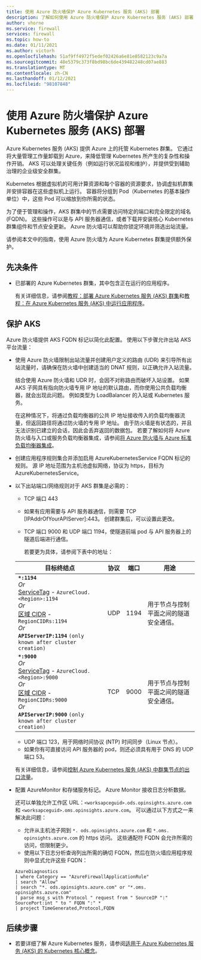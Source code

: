 ```yaml
---
title: 使用 Azure 防火墙保护 Azure Kubernetes 服务 (AKS) 部署
description: 了解如何使用 Azure 防火墙保护 Azure Kubernetes 服务 (AKS) 部署
author: vhorne
ms.service: firewall
services: firewall
ms.topic: how-to
ms.date: 01/11/2021
ms.author: victorh
ms.openlocfilehash: 51af9ff4972f5edef02426a6e81e8582123c9a7a
ms.sourcegitcommit: 48e5379c373f8bd98bc6de439482248cd07ae883
ms.translationtype: MT
ms.contentlocale: zh-CN
ms.lasthandoff: 01/12/2021
ms.locfileid: "98107848"
---
```

# <a name="use-azure-firewall-to-protect-azure-kubernetes-service-aks-deployments"></a>使用 Azure 防火墙保护 Azure Kubernetes 服务 (AKS) 部署

Azure Kubernetes 服务 (AKS) 提供 Azure 上的托管 Kubernetes 群集。 它通过将大量管理工作量卸载到 Azure，来降低管理 Kubernetes 所产生的复杂性和操作开销。 AKS 可以处理关键任务（例如运行状况监视和维护），并提供受到辅助治理的企业级安全群集。

Kubernetes 根据虚拟机的可用计算资源和每个容器的资源要求，协调虚拟机群集并安排容器在这些虚拟机上运行。 容器将分组到 Pod（Kubernetes 的基本操作单位）中，这些 Pod 可以缩放到你所需的状态。

为了便于管理和操作，AKS 群集中的节点需要访问特定的端口和完全限定的域名 (FQDN)。 这些操作可以是与 API 服务器通信，或者下载并安装核心 Kubernetes 群集组件和节点安全更新。 Azure 防火墙可以帮助你锁定环境并筛选出站流量。

请参阅本文中的指南，使用 Azure 防火墙为 Azure Kubernetes 群集提供额外保护。

## <a name="prerequisites"></a>先决条件

- 已部署的 Azure Kubernetes 群集，其中包含正在运行的应用程序。

   有关详细信息，请参阅[教程：部署 Azure Kubernetes 服务 (AKS) 群集](../aks/tutorial-kubernetes-deploy-cluster.md)和[教程：在 Azure Kubernetes 服务 (AKS) 中运行应用程序](../aks/tutorial-kubernetes-deploy-application.md)。


## <a name="securing-aks"></a>保护 AKS

Azure 防火墙提供 AKS FQDN 标记以简化此配置。 使用以下步骤允许出站 AKS 平台流量：

- 使用 Azure 防火墙限制出站流量并创建用户定义的路由 (UDR) 来引导所有出站流量时，请确保在防火墙中创建适当的 DNAT 规则，以正确允许入站流量。 

   结合使用 Azure 防火墙和 UDR 时，会因不对称路由而破坏入站设置。 如果 AKS 子网具有指向防火墙专用 IP 地址的默认路由，而你使用公共负载均衡器，就会出现此问题。 例如类型为 LoadBalancer 的入站或 Kubernetes 服务。

   在这种情况下，将通过负载均衡器的公共 IP 地址接收传入的负载均衡器流量，但返回路径将通过防火墙的专用 IP 地址。 由于防火墙是有状态的，并且无法识别已建立的会话，因此会丢弃返回的数据包。 若要了解如何将 Azure 防火墙与入口或服务负载均衡器集成，请参阅[将 Azure 防火墙与 Azure 标准负载均衡器集成](integrate-lb.md)。
- 创建应用程序规则集合并添加启用 AzureKubernetesService FQDN 标记的规则。 源 IP 地址范围为主机池虚拟网络，协议为 https，目标为 AzureKubernetesService。
- 以下出站端口/网络规则对于 AKS 群集是必需的：

   - TCP 端口 443
   - 如果有应用需要与 API 服务器通信，则需要 TCP [IPAddrOfYourAPIServer]:443。 创建群集后，可以设置此更改。
   - TCP 端口 9000 和 UDP 端口 1194，使隧道前端 pod 与 API 服务器上的隧道后端进行通信。

      若要更为具体，请参阅下表中的地址：

   | 目标终结点                                                             | 协议 | 端口    | 用途  |
   |----------------------------------------------------------------------------------|----------|---------|------|
   | **`*:1194`** <br/> *Or* <br/> [ServiceTag](../virtual-network/service-tags-overview.md#available-service-tags) - `AzureCloud.<Region>:1194` <br/> *Or* <br/> [区域 CIDR](../virtual-network/service-tags-overview.md#discover-service-tags-by-using-downloadable-json-files) - `RegionCIDRs:1194` <br/> *Or* <br/> **`APIServerIP:1194`** `(only known after cluster creation)`  | UDP           | 1194      | 用于节点与控制平面之间的隧道安全通信。 |
   | **`*:9000`** <br/> *Or* <br/> [ServiceTag](../virtual-network/service-tags-overview.md#available-service-tags) - `AzureCloud.<Region>:9000` <br/> *Or* <br/> [区域 CIDR](../virtual-network/service-tags-overview.md#discover-service-tags-by-using-downloadable-json-files) - `RegionCIDRs:9000` <br/> *Or* <br/> **`APIServerIP:9000`** `(only known after cluster creation)`  | TCP           | 9000      | 用于节点与控制平面之间的隧道安全通信。 |

   - UDP 端口 123，用于网络时间协议 (NTP) 时间同步（Linux 节点）。
   - 如果你有可直接访问 API 服务器的 pod，则还必须具有用于 DNS 的 UDP 端口 53。

   有关详细信息，请参阅[控制 Azure Kubernetes 服务 (AKS) 中群集节点的出口流量](../aks/limit-egress-traffic.md)。
- 配置 AzureMonitor 和存储服务标记。 Azure Monitor 接收日志分析数据。

   还可以单独允许工作区 URL：`<worksapceguid>.ods.opinsights.azure.com` 和 `<worksapceguid>.oms.opinsights.azure.com`。 可以通过以下方式之一来解决此问题：

    - 允许从主机池子网到 `*. ods.opinsights.azure.com` 和 `*.oms. opinsights.azure.com` 的 https 访问。 这些通配符 FQDN 会允许所需的访问，但限制更少。
    - 使用以下日志分析查询列出所需的确切 FQDN，然后在防火墙应用程序规则中显式允许这些 FQDN：
   ```
   AzureDiagnostics 
   | where Category == "AzureFirewallApplicationRule" 
   | search "Allow" 
   | search "*. ods.opinsights.azure.com" or "*.oms. opinsights.azure.com"
   | parse msg_s with Protocol " request from " SourceIP ":" SourcePort:int " to " FQDN ":" * 
   | project TimeGenerated,Protocol,FQDN 
   ```


## <a name="next-steps"></a>后续步骤

- 若要详细了解 Azure Kubernetes 服务，请参阅[适用于 Azure Kubernetes 服务 (AKS) 的 Kubernetes 核心概念](../aks/concepts-clusters-workloads.md)。
